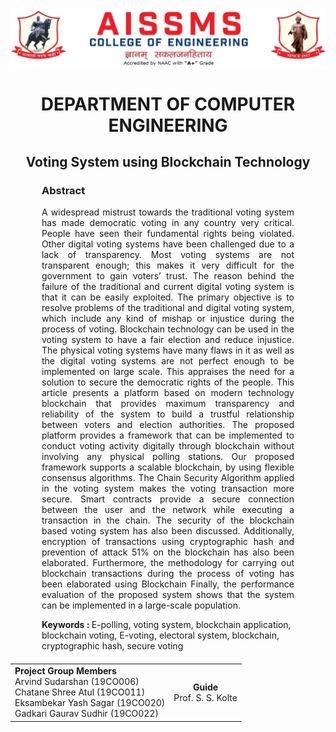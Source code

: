 ![alt text](../Resources/letterhead.png)

<h1 style="text-align: center;border: 0;">DEPARTMENT OF COMPUTER ENGINEERING</h1>

<h2 style="text-align: center;">Voting System using Blockchain Technology</h2>

<div style="margin: 10px 50px">
<h3><strong>Abstract</strong></h3>
<p style="text-align: justify;">A widespread mistrust towards the traditional voting system has made democratic voting in any country very critical. People have seen their fundamental rights being violated. Other digital voting systems have been challenged due to a lack of transparency. Most voting systems are not transparent enough; this makes it very difficult for the government to gain voters’ trust. The reason behind the failure of the traditional and current digital voting system is that it can be easily exploited. The primary objective is to resolve problems of the traditional and digital voting system, which include any kind of mishap or injustice during the process of voting. Blockchain technology can be used in the voting system to have a fair election and reduce injustice. The physical voting systems have many flaws in it as well as the digital voting systems are not perfect enough to be implemented on large scale. This appraises the need for a solution to secure the democratic rights of the people. This article presents a platform based on modern technology blockchain that provides maximum transparency and reliability of the system to build a trustful relationship between voters and election authorities. The proposed platform provides a framework that can be implemented to conduct voting activity digitally through blockchain without involving any physical polling stations. Our proposed framework supports a scalable blockchain, by using flexible consensus algorithms. The Chain Security Algorithm applied in the voting system makes the voting transaction more secure. Smart contracts provide a secure connection between the user and the network while executing a transaction in the chain. The security of the blockchain based voting system has also been discussed. Additionally, encryption of transactions using cryptographic hash and prevention of attack 51% on the blockchain has also been elaborated. Furthermore, the methodology for carrying out blockchain transactions during the process of voting has been elaborated using Blockchain Finally, the performance evaluation of the proposed system shows that the system can be implemented in a large-scale population.</p>
<p><strong>Keywords : </strong>E-polling, voting system, blockchain application, blockchain voting, E-voting, electoral system, blockchain, cryptographic hash, secure voting</p>
</div>
<table style="width:100%;margin-top: 20px;">
<tr>
<td><strong>Project Group Members</strong><br />Arvind Sudarshan (19CO006)<br />Chatane Shree Atul (19CO011)<br />Eksambekar Yash Sagar (19CO020)<br />Gadkari Gaurav Sudhir (19CO022)</td>
<td style="text-align: center;"><strong>Guide</strong><br />Prof. S. S. Kolte</td>
</tr>
</table>